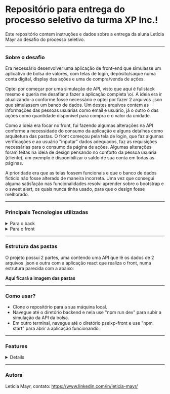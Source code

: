 # Repositório para entrega do processo seletivo da turma XP Inc.!

Este repositório contem instruções e dados sobre a entrega da aluna Letícia Mayr ao desafio do processo seletivo.

---

### Sobre o desafio

Era necessário desenvolver uma aplicação de front-end que simulasse um aplicativo de bolsa de valores, com telas de login, depósito/saque numa conta digital, display das ações e uma de compra/venda de ações.

Optei por começar por uma simulação de API, visto que aqui é fullstack mesmo e queria me desafiar a fazer a aplicação completa \o/. A ideia era ir atualizando-a conforme fosse necessário e optei por fazer 2 arquivos .json que simulassem um banco de dados. Um destes arquivos contem as informações das pessoas usuárias como email e usuário, já o outro o das ações como quantidade disponível para compra e o valor da unidade.

Como a ideia era focar no front, fui fazendo algumas alterações na API conforme a necessidade do consumo da aplicação e alguns detalhes como arquitetura das pastas. O front começou pela tela de login, que faz algumas verificações e ao usuário "inputar" dados adequados, faz as requisições necessárias para o consumo da página de ações. Algumas alterações foram feitas na ideia de design pensando no conforto da pessoa usuária (cliente), um exemplo é disponibilizar o saldo de sua conta em todas as páginas.

A prioridade era que as telas fossem funcionais e que o banco de dados fictício não fosse alterado de maneira incorreta. Uma vez que consegui alguma satisfação nas funcionalidades resolvi aprender sobre o bootstrap e o sweet alert, os quais nunca tinha usado, para que o design fosse melhorado.

---

### Principais Tecnologias utilizadas

<details>
  <summary>Para o back</summary>
  <ul>
    <li> Node version 16.13.2
    <li> Express version 4.18.1
    <li> Nodemon version 2.0.19
    <li> Cors version 2.8.5
    <li> git version 2.25.1
  </ul>
</details>

<details>
  <summary>Para o front</summary>
  <ul>
    <li> React version 18.2.0
    <li> Bootstrap version 5.2.0
    <li> React-Boostrap version 2.4.0
    <li> Sweetalert version 2.1.2
    <li> git version 2.25.1
  </ul>
</details>

---

### Estrutura das pastas

O projeto possui 2 partes, uma contendo uma API que lê os dados de 2 arquivos .json e outra com a aplicação react que realiza o front, numa estrutura parecida com a abaixo:

**Aqui ficará a imagem das pastas**

---

### Como usar?

- Clone o repositório para a sua máquina local.
- Navegue até o diretório backend e nela use "npm run dev" para subir a simulação da API da bolsa.
- Em outro terminal, navegue até o diretório pselxp-front e use "npm start" para abrir a aplicação funcionando.

---

### Features

<details>
  - Imagem da página de login
  - Imagem da página de ações
</details>

---

### Autora

Letícia Mayr, contato: https://www.linkedin.com/in/leticia-mayr/
